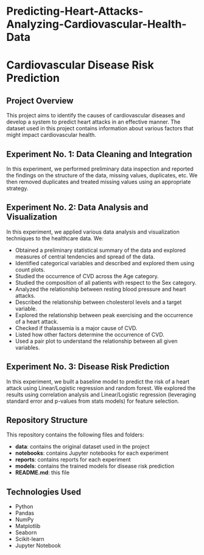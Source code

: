 # Predicting-Heart-Attacks-Analyzing-Cardiovascular-Health-Data
# Cardiovascular Disease Risk Prediction

## Project Overview

This project aims to identify the causes of cardiovascular diseases and develop a system to predict heart attacks in an effective manner. The dataset used in this project contains information about various factors that might impact cardiovascular health.

## Experiment No. 1: Data Cleaning and Integration

In this experiment, we performed preliminary data inspection and reported the findings on the structure of the data, missing values, duplicates, etc. We then removed duplicates and treated missing values using an appropriate strategy.

## Experiment No. 2: Data Analysis and Visualization

In this experiment, we applied various data analysis and visualization techniques to the healthcare data. We:
- Obtained a preliminary statistical summary of the data and explored measures of central tendencies and spread of the data.
- Identified categorical variables and described and explored them using count plots.
- Studied the occurrence of CVD across the Age category.
- Studied the composition of all patients with respect to the Sex category.
- Analyzed the relationship between resting blood pressure and heart attacks.
- Described the relationship between cholesterol levels and a target variable.
- Explored the relationship between peak exercising and the occurrence of a heart attack.
- Checked if thalassemia is a major cause of CVD.
- Listed how other factors determine the occurrence of CVD.
- Used a pair plot to understand the relationship between all given variables.

## Experiment No. 3: Disease Risk Prediction

In this experiment, we built a baseline model to predict the risk of a heart attack using Linear/Logistic regression and random forest. We explored the results using correlation analysis and Linear/Logistic regression (leveraging standard error and p-values from stats models) for feature selection.

## Repository Structure

This repository contains the following files and folders:
- **data**: contains the original dataset used in the project
- **notebooks**: contains Jupyter notebooks for each experiment
- **reports**: contains reports for each experiment
- **models**: contains the trained models for disease risk prediction
- **README.md**: this file

## Technologies Used

- Python
- Pandas
- NumPy
- Matplotlib
- Seaborn
- Scikit-learn
- Jupyter Notebook
